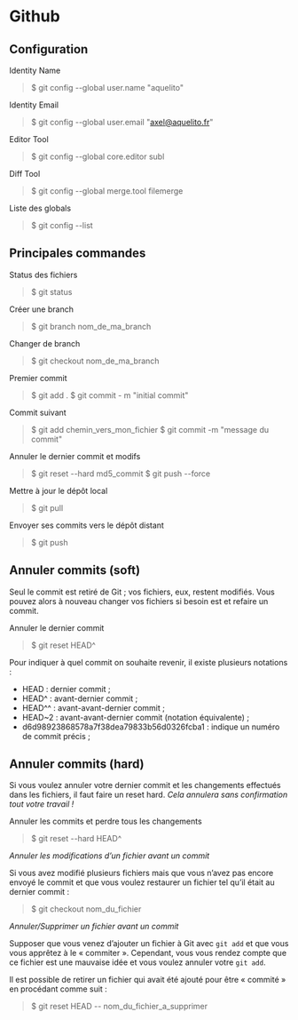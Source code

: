 # Github

## Configuration

Identity Name
> $ git config --global user.name "aquelito"

Identity Email
> $ git config --global user.email "axel@aquelito.fr"

Editor Tool
> $ git config --global core.editor subl

Diff Tool
> $ git config --global merge.tool filemerge

Liste des globals
> $ git config --list

## Principales commandes

Status des fichiers
> $ git status

Créer une branch
> $ git branch nom_de_ma_branch

Changer de branch
> $ git checkout nom_de_ma_branch

Premier commit
> $ git add .
  $ git commit - m "initial commit"

Commit suivant
> $ git add chemin_vers_mon_fichier
  $ git commit -m "message du commit"

Annuler le dernier commit et modifs
> $ git reset --hard md5_commit
  $ git push --force

Mettre à jour le dépôt local
> $ git pull

Envoyer ses commits vers le dépôt distant
> $ git push

## Annuler commits (soft)

Seul le commit est retiré de Git ; vos fichiers, eux, restent modifiés. Vous pouvez alors à nouveau changer vos fichiers si besoin est et refaire un commit.

Annuler le dernier commit
> $ git reset HEAD^

Pour indiquer à quel commit on souhaite revenir, il existe plusieurs notations :

* HEAD : dernier commit ;
* HEAD^ : avant-dernier commit ;
* HEAD^^ : avant-avant-dernier commit ;
* HEAD~2 : avant-avant-dernier commit (notation équivalente) ;
* d6d98923868578a7f38dea79833b56d0326fcba1 : indique un numéro de commit précis ;

## Annuler commits (hard)

Si vous voulez annuler votre dernier commit et les changements effectués dans les fichiers, il faut faire un reset hard. *Cela annulera sans confirmation tout votre travail !*

Annuler les commits et perdre tous les changements
> $ git reset --hard HEAD^

*Annuler les modifications d’un fichier avant un commit*

Si vous avez modifié plusieurs fichiers mais que vous n’avez pas encore envoyé le commit et que vous voulez restaurer un fichier tel qu’il était au dernier commit :

> $ git checkout nom_du_fichier

*Annuler/Supprimer un fichier avant un commit*

Supposer que vous venez d’ajouter un fichier à Git avec `git add` et que vous vous apprêtez à le « commiter ». Cependant, vous vous rendez compte que ce fichier est une mauvaise idée et vous voulez annuler votre `git add`.

Il est possible de retirer un fichier qui avait été ajouté pour être « commité » en procédant comme suit :

> $ git reset HEAD -- nom_du_fichier_a_supprimer
